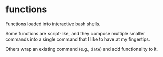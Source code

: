 # functions

Functions loaded into interactive bash shells.

Some functions are script-like, and they compose multiple smaller commands into a single command that I like to have at my fingertips.

Others wrap an existing command (e.g., `date`) and add functionality to it.
